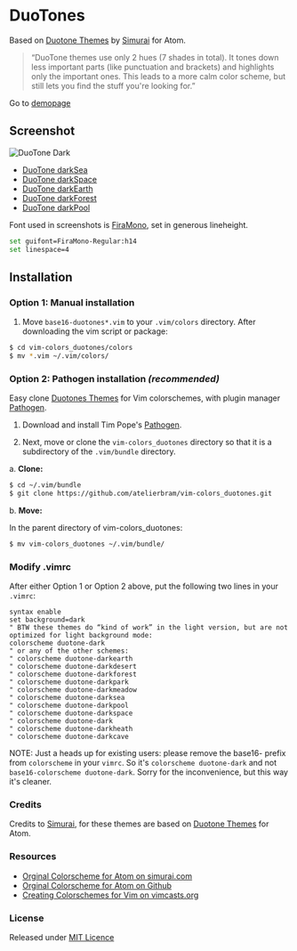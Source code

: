 # DuoTones
Based on [Duotone Themes](http://simurai.com/projects/2016/01/01/duotone-themes/) by [Simurai](http://simurai.com/) for Atom.

> “DuoTone themes use only 2 hues (7 shades in total). It tones down less important parts (like punctuation and brackets) and highlights only the important ones. This leads to a more calm color scheme, but still lets you find the stuff you're looking for.”

Go to [demopage](http://atelierbram.github.io/syntax-highlighting/duotones)

## Screenshot
![DuoTone Dark](http://atelierbram.github.io/syntax-highlighting/assets/img/duotones-dark_vim_960x640.png "DuoTone Dark")

- [DuoTone darkSea](http://atelierbram.github.io/syntax-highlighting/assets/img/duotones-darkSea_vim_960x640.png "DuoTone Dark")
- [DuoTone darkSpace](http://atelierbram.github.io/syntax-highlighting/assets/img/duotones-darkSpace_vim_960x640.png "DuoTone Dark")
- [DuoTone darkEarth](http://atelierbram.github.io/syntax-highlighting/assets/img/duotones-darkEarth_vim_960x640.png "DuoTone Dark")
- [DuoTone darkForest](http://atelierbram.github.io/syntax-highlighting/assets/img/duotones-darkForest_vim_960x640.png "DuoTone Dark")
- [DuoTone darkPool](http://atelierbram.github.io/syntax-highlighting/assets/img/duotones-darkPool_vim_960x640.png "DuoTone Dark")

Font used in screenshots is [FiraMono](http://www.carrois.com/fira-4-1/#download), set in generous lineheight.

```bash
set guifont=FiraMono-Regular:h14
set linespace=4
```

## Installation

### Option 1: Manual installation

1.  Move `base16-duotones*.vim` to your `.vim/colors` directory. After downloading the
vim script or package:

```bash
$ cd vim-colors_duotones/colors
$ mv *.vim ~/.vim/colors/
```

### Option 2: Pathogen installation ***(recommended)***
Easy clone [Duotones Themes](http://atelierbram.github.io/syntax-highlighting/duotones/ "colorschemes, made with Base16 Builder") for Vim colorschemes, with plugin manager [Pathogen].

1.  Download and install Tim Pope's [Pathogen].

2.  Next, move or clone the `vim-colors_duotones` directory so that it is
a subdirectory of the `.vim/bundle` directory.

a. **Clone:**

```bash
$ cd ~/.vim/bundle
$ git clone https://github.com/atelierbram/vim-colors_duotones.git
```

b. **Move:**

In the parent directory of vim-colors_duotones:

```bash
$ mv vim-colors_duotones ~/.vim/bundle/
```

### Modify .vimrc

After either Option 1 or Option 2 above, put the following two lines in your
`.vimrc`:

```vim
syntax enable
set background=dark
" BTW these themes do “kind of work” in the light version, but are not optimized for light background mode:
colorscheme duotone-dark
" or any of the other schemes:
" colorscheme duotone-darkearth
" colorscheme duotone-darkdesert
" colorscheme duotone-darkforest
" colorscheme duotone-darkpark
" colorscheme duotone-darkmeadow
" colorscheme duotone-darksea
" colorscheme duotone-darkpool
" colorscheme duotone-darkspace
" colorscheme duotone-dark
" colorscheme duotone-darkheath
" colorscheme duotone-darkcave
```

NOTE: Just a heads up for existing users: please remove the base16- prefix from `colorscheme` in your `vimrc`.
So it's `colorscheme duotone-dark` and not `base16-colorscheme duotone-dark`. Sorry for the inconvenience, but this way it's cleaner.


### Credits
Credits to [Simurai](http://simurai.com/), for these themes are based on [Duotone Themes](http://simurai.com/projects/2016/01/01/duotone-themes/) for Atom.

### Resources
- [Orginal Colorscheme for Atom on simurai.com](http://simurai.com/projects/2016/01/01/duotone-themes/)
- [Orginal Colorscheme for Atom on Github](https://github.com/simurai/duotone-dark-syntax/blob/master/styles/colors.less)
- [Creating Colorschemes for Vim on vimcasts.org](http://vimcasts.org/episodes/creating-colorschemes-for-vim/)

### License
Released under [MIT Licence](http://atelierbram.mit-license.org)

[Pathogen]: https://github.com/tpope/vim-pathogen
